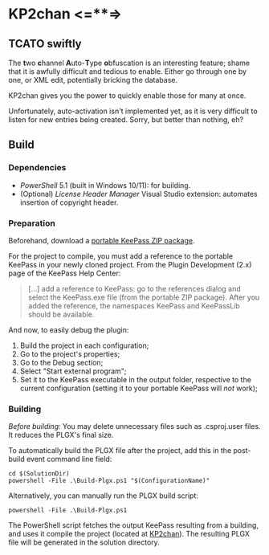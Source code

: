 # KP2chan <\=**=\>

## TCATO swiftly

The **t**wo **c**hannel **A**uto-**T**ype **o**bfuscation is an interesting
feature; shame that it is awfully difficult and tedious to enable. Either go
through one by one, or XML edit, potentially bricking the database.

KP2chan gives you the power to quickly enable those for many at once.

Unfortunately, auto-activation isn't implemented yet, as it is very difficult to
listen for new entries being created. Sorry, but better than nothing, eh?

## Build

### Dependencies

- *PowerShell* 5.1 (built in Windows 10/11):
for building.
- (Optional) *License Header Manager* Visual Studio extension:
automates insertion of copyright header.

### Preparation

Beforehand, download a [portable KeePass ZIP package](https://keepass.info/download.html).

For the project to compile, you must add a reference to the portable KeePass in
your newly cloned project. From the Plugin Development (2.x) page of the KeePass
Help Center:

> [...] add a reference to KeePass: go to the references dialog and select the
> KeePass.exe file (from the portable ZIP package). After you added the
> reference, the namespaces KeePass and KeePassLib should be available.

And now, to easily debug the plugin:

  1. Build the project in each configuration;
  2. Go to the project's properties;
  3. Go to the Debug section;
  4. Select "Start external program";
  5. Set it to the KeePass executable in the output folder, respective to the
  current configuration (setting it to your portable KeePass will *not* work);

### Building

*Before building:* You may delete unnecessary files such as .csproj.user files.
It reduces the PLGX's final size.

To automatically build the PLGX file after the project, add this in the
post-build event command line field:
```Batchfile
cd $(SolutionDir)
powershell -File .\Build-Plgx.ps1 "$(ConfigurationName)"
```

Alternatively, you can manually run the PLGX build script:

```Batchfile
powershell -File .\Build-Plgx.ps1
```

The PowerShell script fetches the output KeePass resulting from a building, and
uses it compile the project (located at [KP2chan](KP2chan/)). The resulting PLGX file
will be generated in the solution directory.

